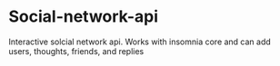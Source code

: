 # Social-network-api
Interactive solcial network api. 
Works with insomnia core and can add users, thoughts, friends, and replies
